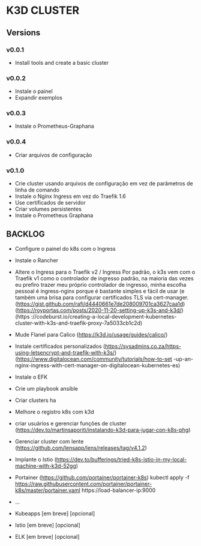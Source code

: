 # K3D CLUSTER
## Versions
### v0.0.1

* Install tools and create a basic cluster
### v0.0.2

* Instale o painel
* Expandir exemplos
### v0.0.3
* Instale o Prometheus-Graphana
### v0.0.4
* Criar arquivos de configuração
### v0.1.0
* Crie cluster usando arquivos de configuração em vez de parâmetros de linha de comando
* Instale o Nginx Ingress em vez do Traefik 1.6
* Use certificados de servidor
* Criar volumes persistentes
* Instale o Prometheus Graphana
## BACKLOG

* Configure o painel do k8s com o Ingress
* Instale o Rancher 
* Altere o Ingress para o Traefik v2 / Ingress
Por padrão, o k3s vem com o Traefik v1 como o controlador de ingresso padrão, na maioria das vezes eu prefiro trazer meu próprio controlador de ingresso, minha escolha pessoal é ingress-nginx porque é bastante simples e fácil de usar (e também uma brisa para configurar certificados TLS via cert-manager. (https://gist.github.com/rafi/d4440661e7de208009701ca3627caa1d)(https://royportas.com/posts/2020-11-20-setting-up-k3s-and-k3d/) (https ://codeburst.io/creating-a-local-development-kubernetes-cluster-with-k3s-and-traefik-proxy-7a5033cb1c2d)
* Mude Flanel para Calico (https://k3d.io/usage/guides/calico/)
* Instale certificados personalizados (https://sysadmins.co.za/https-using-letsencrypt-and-traefik-with-k3s/) (https://www.digitalocean.com/community/tutorials/how-to-set -up-an-nginx-ingress-with-cert-manager-on-digitalocean-kubernetes-es)
* Instale o EFK
* Crie um playbook ansible
* Criar clusters ha
* Melhore o registro k8s com k3d

* criar usuários e gerenciar funções de cluster (https://dev.to/martinsaporiti/instalando-k3d-para-jugar-con-k8s-phg)
* Gerenciar cluster com lente (https://github.com/lensapp/lens/releases/tag/v4.1.2)
* Implante o Istio (https://dev.to/bufferings/tried-k8s-istio-in-my-local-machine-with-k3d-52gg)
* Portainer (https://github.com/portainer/portainer-k8s)
kubectl apply -f https://raw.githubusercontent.com/portainer/portainer-k8s/master/portainer.yaml
https://load-balancer-ip:9000
* ...
* Kubeapps [em breve] [opcional]
* Istio [em breve] [opcional]
* ELK [em breve] [opcional]